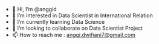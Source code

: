 - 👋 Hi, I’m @anggid
- 👀 I’m interested in Data Scientist in International Relation
- 🌱 I’m currently learning Data Science
- 💞️ I’m looking to collaborate on Data Scientist Project
- 📫 How to reach me : anggi.dwifiani7@gmail.com

<!---
anggid/anggid is a ✨ special ✨ repository because its `README.md` (this file) appears on your GitHub profile.
You can click the Preview link to take a look at your changes.
--->
